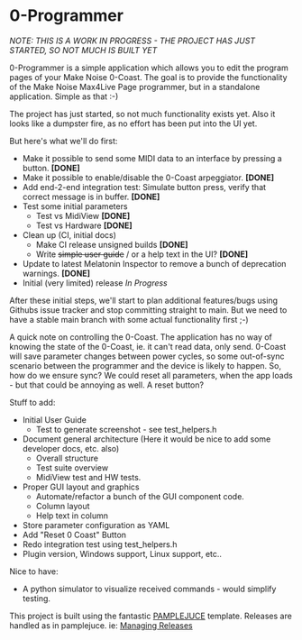 # 0-Programmer

_NOTE: THIS IS A WORK IN PROGRESS - THE PROJECT HAS JUST STARTED, SO NOT MUCH IS BUILT YET_

0-Programmer is a simple application which allows you to edit the program pages of your Make Noise 0-Coast. The goal is to provide the functionality of the Make Noise Max4Live Page programmer, but in a standalone application. Simple as that :-)

The project has just started, so not much functionality exists yet. Also it looks like a dumpster fire, as no effort has been put into the UI yet.

But here's what we'll do first:

* Make it possible to send some MIDI data to an interface by pressing a button. **[DONE]**
* Make it possible to enable/disable the 0-Coast arpeggiator. **[DONE]**
* Add end-2-end integration test: Simulate button press, verify that correct message is in buffer. **[DONE]**
* Test some initial parameters
  * Test vs MidiView **[DONE]**
  * Test vs Hardware **[DONE]**
* Clean up (CI, initial docs)
  * Make CI release unsigned builds **[DONE]**
  * Write ~~simple user guide~~ / or a help text in the UI? **[DONE]**
* Update to latest Melatonin Inspector to remove a bunch of deprecation warnings. **[DONE]**
* Initial (very limited) release _In Progress_

After these initial steps, we'll start to plan additional features/bugs using Githubs issue tracker and stop committing straight to main. But we need to have a stable main branch with some actual functionality first ;-)

A quick note on controlling the 0-Coast. The application has no way of knowing the state of the 0-Coast, ie. it can't read data, only send. 0-Coast will save parameter changes between power cycles, so some out-of-sync scenario between the programmer and the device is likely to happen. So, how do we ensure sync? We could reset all parameters, when the app loads - but that could be annoying as well. A reset button?

Stuff to add:
* Initial User Guide
  * Test to generate screenshot - see test_helpers.h
* Document general architecture (Here it would be nice to add some developer docs, etc. also)
  * Overall structure
  * Test suite overview
  * MidiView test and HW tests.
* Proper GUI layout and graphics
  * Automate/refactor a bunch of the GUI component code.
  * Column layout
  * Help text in column
* Store parameter configuration as YAML
* Add "Reset 0 Coast" Button
* Redo integration test using test_helpers.h
* Plugin version, Windows support, Linux support, etc..

Nice to have:
* A python simulator to visualize received commands - would simplify testing.


This project is built using the fantastic [PAMPLEJUCE](https://github.com/sudara/pamplejuce) template.
Releases are handled as in pamplejuce. ie: [Managing Releases](https://melatonin.dev/manuals/pamplejuce/life-with-pamplejuce/managing-releases/)

